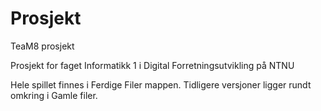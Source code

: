 # Prosjekt
TeaM8 prosjekt

Prosjekt for faget Informatikk 1 i Digital Forretningsutvikling på NTNU

Hele spillet finnes i Ferdige Filer mappen.
Tidligere versjoner ligger rundt omkring i Gamle filer.
